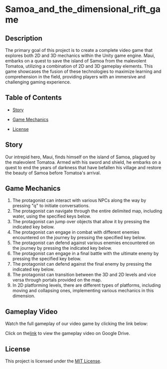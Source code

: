 # Samoa_and_the_dimensional_rift_game

## Description
The primary goal of this project is to create a complete video game that explores both 2D and 3D mechanics within the Unity game engine. Maui, embarks on a quest to save the island of Samoa from the malevolent Tomatoa, utilizing a combination of 2D and 3D gameplay elements. This game showcases the fusion of these technologies to maximize learning and comprehension in the field, providing players with an immersive and challenging gaming experience.

## Table of Contents
- [Story](#story)
- [Game Mechanics](#game-mechanics)

- [License](#license)


## Story
Our intrepid hero, Maui, finds himself on the island of Samoa, plagued by the malevolent Tomatoa. Armed with his sword and shield, he embarks on a quest to end the years of darkness that have befallen his village and restore the beauty of Samoa before Tomatoa's arrival.

## Game Mechanics
1. The protagonist can interact with various NPCs along the way by pressing "q" to initiate conversations.
2. The protagonist can navigate through the entire delimited map, including water, using the specified keys below.
3. The protagonist can jump over objects that allow it by pressing the indicated key below.
4. The protagonist can engage in combat with different enemies encountered on the journey by pressing the specified key below.
5. The protagonist can defend against various enemies encountered on the journey by pressing the indicated key below.
6. The protagonist can engage in a final battle with the ultimate enemy by pressing the specified key below.
7. The protagonist can defend against the final enemy by pressing the indicated key below.
8. The protagonist can transition between the 3D and 2D levels and vice versa through portals provided on the map.
9. In 2D platforming levels, there are different types of platforms, including moving and collapsing ones, implementing various mechanics in this dimension.

## Gameplay Video
Watch the full gameplay of our video game by clicking the link below:

Click on the[link](https://drive.google.com/file/d/16JE7ZrIm4BxCNzL1qHFY1zkPhZUMKDcy/view?usp=sharing) to view the gameplay video on Google Drive.


## License
This project is licensed under the [MIT License](LICENSE.md).


